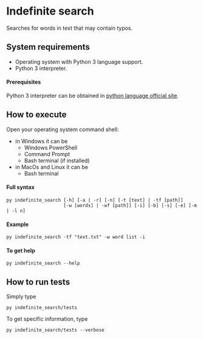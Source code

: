 # Indefinite search

Searches for words in text that may contain typos.

## System requirements

* Operating system with Python 3 language support.
* Python 3 interpreter.

#### Prerequisites

Python 3 interpreter can be obtained in [python language official site](http://python.org).

## How to execute

Open your operating system command shell:
* in Windows it can be
    * Windows PowerShell 
    * Command Prompt
    * Bash terminal (if installed)
* in MacOs and Linux it can be
    * Bash terminal
    
#### Full syntax

```
py indefinite_search [-h] [-a | -r] [-n] [-t [text] | -tf [path]]
                     [-w [words] | -wf [path]] [-i] [-b] [-s] [-e] [-m | -l n]

```

#### Example

```
py indefinite_search -tf "text.txt" -w word list -i
```

#### To get help

```
py indefinite_search --help
```

## How to run tests

Simply type

```
py indefinite_search/tests
```

To get specific information, type

```
py indefinite_search/tests --verbose
```